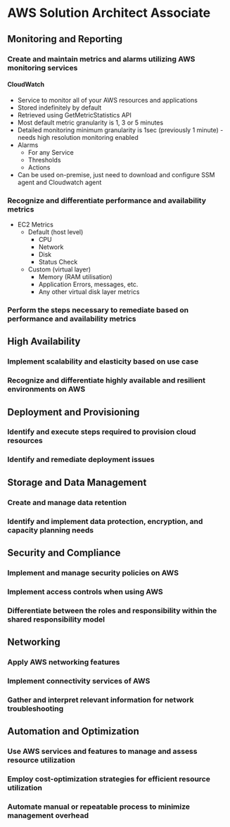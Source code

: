 # AWS Solution Architect Associate

## Monitoring and Reporting
### Create and maintain metrics and alarms utilizing AWS monitoring services
#### CloudWatch
- Service to monitor all of your AWS resources and applications
- Stored indefinitely by default
- Retrieved using GetMetricStatistics API
- Most default metric granularity is 1, 3 or 5 minutes
- Detailed monitoring minimum granularity is 1sec (previously 1 minute) - needs high resolution monitoring enabled
- Alarms
    - For any Service
    - Thresholds
    - Actions
- Can be used on-premise, just need to download and configure SSM agent and Cloudwatch agent
    
### Recognize and differentiate performance and availability metrics
- EC2 Metrics
    - Default (host level)
        - CPU
        - Network
        - Disk
        - Status Check
    - Custom (virtual layer)
        - Memory (RAM utilisation)
        - Application Errors, messages, etc.
        - Any other virtual disk layer metrics
### Perform the steps necessary to remediate based on performance and availability metrics

## High Availability
### Implement scalability and elasticity based on use case
### Recognize and differentiate highly available and resilient environments on AWS

## Deployment and Provisioning
### Identify and execute steps required to provision cloud resources
### Identify and remediate deployment issues

## Storage and Data Management
### Create and manage data retention
### Identify and implement data protection, encryption, and capacity planning needs

## Security and Compliance
### Implement and manage security policies on AWS
### Implement access controls when using AWS
### Differentiate between the roles and responsibility within the shared responsibility model

## Networking
### Apply AWS networking features
### Implement connectivity services of AWS
### Gather and interpret relevant information for network troubleshooting

## Automation and Optimization
### Use AWS services and features to manage and assess resource utilization
### Employ cost-optimization strategies for efficient resource utilization
### Automate manual or repeatable process to minimize management overhead
